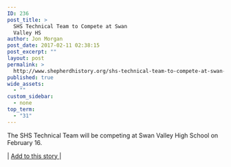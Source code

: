 ```yaml
---
ID: 236
post_title: >
  SHS Technical Team to Compete at Swan
  Valley HS
author: Jon Morgan
post_date: 2017-02-11 02:38:15
post_excerpt: ""
layout: post
permalink: >
  http://www.shepherdhistory.org/shs-technical-team-to-compete-at-swan-valley-hs/
published: true
wide_assets:
  - ""
custom_sidebar:
  - none
top_term:
  - "31"
---
```

The SHS Technical Team will be competing at Swan Valley High School on February 16.

| <a href="https://docs.google.com/document/d/1wDwjiyLlrCImnK2Q8lqcG39HIdOXNngZK2kVSkKU170/edit?usp=sharing">Add to this story </a>|
